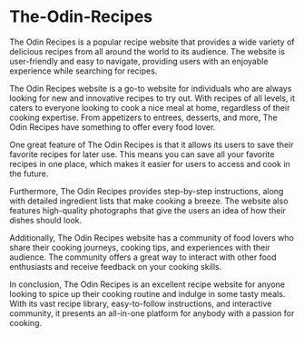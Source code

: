 # The-Odin-Recipes
The Odin Recipes is a popular recipe website that provides a wide variety of delicious recipes from all around the world to its audience. The website is user-friendly and easy to navigate, providing users with an enjoyable experience while searching for recipes.

The Odin Recipes website is a go-to website for individuals who are always looking for new and innovative recipes to try out. With recipes of all levels, it caters to everyone looking to cook a nice meal at home, regardless of their cooking expertise. From appetizers to entrees, desserts, and more, The Odin Recipes have something to offer every food lover.

One great feature of The Odin Recipes is that it allows its users to save their favorite recipes for later use. This means you can save all your favorite recipes in one place, which makes it easier for users to access and cook in the future.

Furthermore, The Odin Recipes provides step-by-step instructions, along with detailed ingredient lists that make cooking a breeze. The website also features high-quality photographs that give the users an idea of how their dishes should look.

Additionally, The Odin Recipes website has a community of food lovers who share their cooking journeys, cooking tips, and experiences with their audience. The community offers a great way to interact with other food enthusiasts and receive feedback on your cooking skills.

In conclusion, The Odin Recipes is an excellent recipe website for anyone looking to spice up their cooking routine and indulge in some tasty meals. With its vast recipe library, easy-to-follow instructions, and interactive community, it presents an all-in-one platform for anybody with a passion for cooking.

